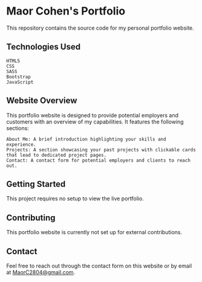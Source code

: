 #  Maor Cohen's Portfolio

This repository contains the source code for my personal portfolio website.

##  Technologies Used

    HTML5
    CSS
    SASS
    Bootstrap
    JavaScript

##  Website Overview

This portfolio website is designed to provide potential employers and customers with an overview of my capabilities. It features the following sections:

    About Me: A brief introduction highlighting your skills and experience.
    Projects: A section showcasing your past projects with clickable cards that lead to dedicated project pages.
    Contact: A contact form for potential employers and clients to reach out.

##  Getting Started

This project requires no setup to view the live portfolio.

##  Contributing

This portfolio website is currently not set up for external contributions.

##  Contact

Feel free to reach out through the contact form on this website or by email at MaorC2804@gmail.com.
